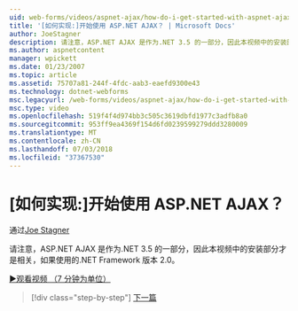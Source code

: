 ```yaml
---
uid: web-forms/videos/aspnet-ajax/how-do-i-get-started-with-aspnet-ajax
title: '[如何实现:]开始使用 ASP.NET AJAX？ | Microsoft Docs'
author: JoeStagner
description: 请注意，ASP.NET AJAX 是作为.NET 3.5 的一部分，因此本视频中的安装部分才是相关，如果使用的.NET Framework 版本 2...
ms.author: aspnetcontent
manager: wpickett
ms.date: 01/23/2007
ms.topic: article
ms.assetid: 75707a81-244f-4fdc-aab3-eaefd9300e43
ms.technology: dotnet-webforms
msc.legacyurl: /web-forms/videos/aspnet-ajax/how-do-i-get-started-with-aspnet-ajax
msc.type: video
ms.openlocfilehash: 519f4f4d974bb3c505c3619dbfd1977c3adfb8a0
ms.sourcegitcommit: 953ff9ea4369f154d6fd0239599279ddd3280009
ms.translationtype: MT
ms.contentlocale: zh-CN
ms.lasthandoff: 07/03/2018
ms.locfileid: "37367530"
---
```

<a name="how-do-i-get-started-with-aspnet-ajax"></a>[如何实现:]开始使用 ASP.NET AJAX？
====================
通过[Joe Stagner](https://github.com/JoeStagner)

请注意，ASP.NET AJAX 是作为.NET 3.5 的一部分，因此本视频中的安装部分才是相关，如果使用的.NET Framework 版本 2.0。

[&#9654;观看视频 （7 分钟为单位）](https://channel9.msdn.com/Blogs/ASP-NET-Site-Videos/how-do-i-get-started-with-aspnet-ajax)

> [!div class="step-by-step"]
> [下一篇](how-do-i-implement-dynamic-partial-page-updates-with-aspnet-ajax.md)
